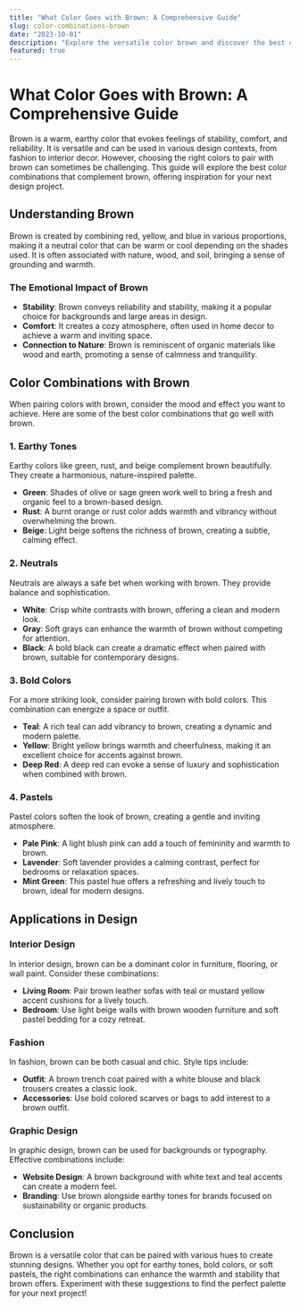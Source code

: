 ```yaml
---
title: "What Color Goes with Brown: A Comprehensive Guide"
slug: color-combinations-brown
date: "2023-10-01"
description: "Explore the versatile color brown and discover the best color combinations that complement it, enhancing your design and decor."
featured: true
---
```


# What Color Goes with Brown: A Comprehensive Guide

Brown is a warm, earthy color that evokes feelings of stability, comfort, and reliability. It is versatile and can be used in various design contexts, from fashion to interior decor. However, choosing the right colors to pair with brown can sometimes be challenging. This guide will explore the best color combinations that complement brown, offering inspiration for your next design project.

## Understanding Brown

Brown is created by combining red, yellow, and blue in various proportions, making it a neutral color that can be warm or cool depending on the shades used. It is often associated with nature, wood, and soil, bringing a sense of grounding and warmth.

### The Emotional Impact of Brown

- **Stability**: Brown conveys reliability and stability, making it a popular choice for backgrounds and large areas in design.
- **Comfort**: It creates a cozy atmosphere, often used in home decor to achieve a warm and inviting space.
- **Connection to Nature**: Brown is reminiscent of organic materials like wood and earth, promoting a sense of calmness and tranquility.

## Color Combinations with Brown

When pairing colors with brown, consider the mood and effect you want to achieve. Here are some of the best color combinations that go well with brown.

### 1. Earthy Tones

Earthy colors like green, rust, and beige complement brown beautifully. They create a harmonious, nature-inspired palette.

- **Green**: Shades of olive or sage green work well to bring a fresh and organic feel to a brown-based design.
- **Rust**: A burnt orange or rust color adds warmth and vibrancy without overwhelming the brown.
- **Beige**: Light beige softens the richness of brown, creating a subtle, calming effect.

### 2. Neutrals

Neutrals are always a safe bet when working with brown. They provide balance and sophistication.

- **White**: Crisp white contrasts with brown, offering a clean and modern look.
- **Gray**: Soft grays can enhance the warmth of brown without competing for attention.
- **Black**: A bold black can create a dramatic effect when paired with brown, suitable for contemporary designs.

### 3. Bold Colors

For a more striking look, consider pairing brown with bold colors. This combination can energize a space or outfit.

- **Teal**: A rich teal can add vibrancy to brown, creating a dynamic and modern palette.
- **Yellow**: Bright yellow brings warmth and cheerfulness, making it an excellent choice for accents against brown.
- **Deep Red**: A deep red can evoke a sense of luxury and sophistication when combined with brown.

### 4. Pastels

Pastel colors soften the look of brown, creating a gentle and inviting atmosphere.

- **Pale Pink**: A light blush pink can add a touch of femininity and warmth to brown.
- **Lavender**: Soft lavender provides a calming contrast, perfect for bedrooms or relaxation spaces.
- **Mint Green**: This pastel hue offers a refreshing and lively touch to brown, ideal for modern designs.

## Applications in Design

### Interior Design

In interior design, brown can be a dominant color in furniture, flooring, or wall paint. Consider these combinations:

- **Living Room**: Pair brown leather sofas with teal or mustard yellow accent cushions for a lively touch.
- **Bedroom**: Use light beige walls with brown wooden furniture and soft pastel bedding for a cozy retreat.

### Fashion

In fashion, brown can be both casual and chic. Style tips include:

- **Outfit**: A brown trench coat paired with a white blouse and black trousers creates a classic look.
- **Accessories**: Use bold colored scarves or bags to add interest to a brown outfit.

### Graphic Design

In graphic design, brown can be used for backgrounds or typography. Effective combinations include:

- **Website Design**: A brown background with white text and teal accents can create a modern feel.
- **Branding**: Use brown alongside earthy tones for brands focused on sustainability or organic products.

## Conclusion

Brown is a versatile color that can be paired with various hues to create stunning designs. Whether you opt for earthy tones, bold colors, or soft pastels, the right combinations can enhance the warmth and stability that brown offers. Experiment with these suggestions to find the perfect palette for your next project!